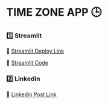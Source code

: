 # TIME ZONE APP 🕒

### 1️⃣ Streamlit

📌 [Streamlit Deploy Link](https://rcn-time-zone-app.streamlit.app/?embed_options=dark_theme)

📌 [Streamlit Code](https://github.com/Zubair72AR/python-projects/blob/main/Ramadan_Coding_Nights/06_time_zone_app/app.py)

### 2️⃣ Linkedin

📌 [Linkedin Post Link](https://www.linkedin.com/posts/zubair-ahmed-06aa13194_ramadanabrcodingabrnight-timeabrzoneabrapp-activity-7305524212373331968-OvnK?utm_source=share&utm_medium=member_desktop&rcm=ACoAAC22XZIBQ0a5Md61VVi5F2CIGwUHTVIsTa0)
